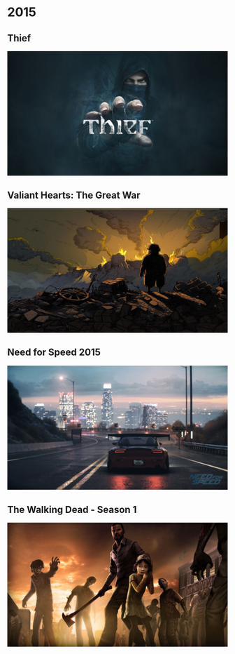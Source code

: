 # 2015

## Thief

<colorBadge text="Recommended" type="recommended"/>
<colorBadge text="Xbox One" type="xboxOne"/>

![image](./covers/2015/thief.jpg)

## Valiant Hearts: The Great War

<colorBadge text="Recommended" type="recommended"/>
<colorBadge text="Xbox One" type="xboxOne"/>

![image](./covers/2015/valiant-hearts.jpg)

## Need for Speed 2015

<colorBadge text="Recommended" type="recommended"/>
<colorBadge text="Xbox One" type="xboxOne"/>

![image](./covers/2015/need-for-speed.jpg)

## The Walking Dead - Season 1

<colorBadge text="Recommended" type="recommended"/>
<colorBadge text="Xbox One" type="xboxOne"/>

![image](./covers/2015/walking-dead.jpg)

